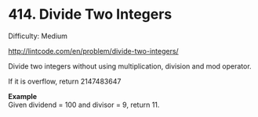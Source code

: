 # 414. Divide Two Integers

Difficulty: Medium

http://lintcode.com/en/problem/divide-two-integers/

Divide two integers without using multiplication, division and mod operator.

If it is overflow, return 2147483647

**Example**  
Given dividend = 100 and divisor = 9, return 11.
